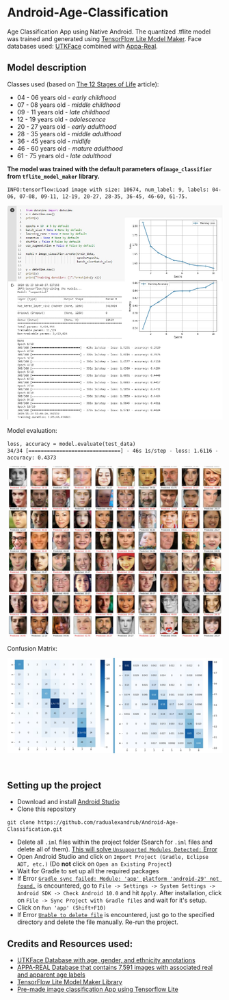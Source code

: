 # Android-Age-Classification
Age Classification App using Native Android. The quantized .tflite model was trained and generated using [TensorFlow Lite Model Maker](https://www.tensorflow.org/lite/tutorials/model_maker_image_classification).
Face databases used: [UTKFace](https://susanqq.github.io/UTKFace/) combined with [Appa-Real](http://chalearnlap.cvc.uab.es/dataset/26/description/).

## Model description

Classes used (based on [The 12 Stages of Life](https://www.institute4learning.com/resources/articles/the-12-stages-of-life/) article):
- 04 - 06 years old - *early childhood*
- 07 - 08 years old - *middle childhood*
- 09 - 11 years old - *late childhood*
- 12 - 19 years old - *adolescence*
- 20 - 27 years old - *early adulthood*
- 28 - 35 years old - *middle adulthood*
- 36 - 45 years old - *midlife*
- 46 - 60 years old - *mature adulthood*
- 61 - 75 years old - *late adulthood*

**The model was trained with the default parameters of`image_classifier` from `tflite_model_maker` library.**

```
INFO:tensorflow:Load image with size: 10674, num_label: 9, labels: 04-06, 07-08, 09-11, 12-19, 20-27, 28-35, 36-45, 46-60, 61-75.
```

![Loss and Accuracy Graph Age Classification](./READMEimg/androidTF01.jpg)

Model evaluation:

```
loss, accuracy = model.evaluate(test_data)
34/34 [==============================] - 46s 1s/step - loss: 1.6116 - accuracy: 0.4373
```

![Test Age Classification](./READMEimg/androidTF02.jpg)

Confusion Matrix:

![Age Classification Confusion Matrix](./READMEimg/androidTF03.jpg)

<br/>

## Setting up the project

- Download and install [Android Studio](https://developer.android.com/studio#downloads)
- Clone this repository

```
git clone https://github.com/radualexandrub/Android-Age-Classification.git
```

- Delete all `.iml` files within the project folder (Search for `.iml` files and delete all of them). [This will solve `Unsupported Modules Detected:` Error](https://stackoverflow.com/questions/28668252/android-studio-error-unsupported-modules-detected-compilation-is-not-supported)
- Open Android Studio and click on `Import Project (Gradle, Eclipse ADT, etc.)` (Do **not** click on `Open an Existing Project`)
- Wait for Gradle to set up all the required packages
- If Error [`Gradle sync failed: Module: 'app' platform 'android-29' not found.`](https://stackoverflow.com/questions/60681045/error-module-app-platform-android-28-not-found-and-design-editor-is-unava) is encountered, go to `File -> Settings -> System Settings -> Android SDK -> Check Android 10.0` and hit `Apply`. After installation, click on `File -> Sync Project with Gradle files` and wait for it's setup.
- Click on `Run 'app' (Shift+F10)`
- If Error [`Unable to delete file`](https://stackoverflow.com/questions/47312169/android-studio-3-0-unable-to-delete-file/47312259) is encountered, just go to the specified directory and delete the file manually. Re-run the project.

## Credits and Resources used:
- [UTKFace Database with age, gender, and ethnicity annotations](https://susanqq.github.io/UTKFace/)
- [APPA-REAL Database that contains 7,591 images with associated real and apparent age labels](http://chalearnlap.cvc.uab.es/dataset/26/description/)
- [TensorFlow Lite Model Maker Library](https://www.tensorflow.org/lite/tutorials/model_maker_image_classification)
- [Pre-made image classification App using Tensorflow Lite](https://blog.notyouraveragedev.in/android/image-classification-in-android-using-tensor-flow/)
